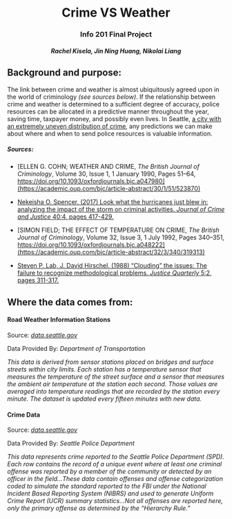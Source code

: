 <center>

# Crime VS Weather

### Info 201 Final Project

##### Rachel Kisela, Jin Ning Huang, Nikolai Liang

</center>

## Background and purpose:


The link between crime and weather is almost ubiquitously agreed upon in the world of criminology *(see sources below)*. If the relationship between crime and weather is determined to a sufficient degree of accuracy, police resources can be allocated in a predictive manner throughout the year, saving time, taxpayer money, and possibly even lives. In Seattle, [a city with an extremely uneven distribution of crime](https://www.seattletimes.com/seattle-news/data/crime-rates-down-in-most-seattle-neighborhoods-but-theres-a-big-divide-between-north-and-south/), any predictions we can make about where and when to send police resources is valuable information.


##### Sources:

* [ELLEN G. COHN; WEATHER AND CRIME, *The British Journal of Criminology*, Volume 30, Issue 1, 1 January 1990, Pages 51–64, https://doi.org/10.1093/oxfordjournals.bjc.a047980](https://academic.oup.com/bjc/article-abstract/30/1/51/523870)

* [Nekeisha O. Spencer. (2017) Look what the hurricanes just blew in: analyzing the impact of the storm on criminal activities. *Journal of Crime and Justice* 40:4, pages 417-429.](https://www.tandfonline.com/doi/abs/10.1080/00779954.2011.572544)

* [SIMON FIELD; THE EFFECT OF TEMPERATURE ON CRIME, *The British Journal of Criminology*, Volume 32, Issue 3, 1 July 1992, Pages 340–351, https://doi.org/10.1093/oxfordjournals.bjc.a048222](https://academic.oup.com/bjc/article-abstract/32/3/340/319313)

* [Steven P. Lab, J. David Hirschel. (1988) “Clouding” the issues: The failure to recognize methodological problems. *Justice Quarterly* 5:2, pages 311-317.](https://www.tandfonline.com/doi/pdf/10.1080/07418828800089741)

## Where the data comes from:

#### Road Weather Information Stations

Source: *[data.seattle.gov](https://data.seattle.gov/Transportation/Road-Weather-Information-Stations/egc4-d24i)*

Data Provided By: *Department of Transportation*


*This data is derived from sensor stations placed on bridges and surface streets within city limits.  Each station has a temperature sensor that measures the temperature of the street surface and a sensor that measures the ambient air temperature at the station each second.  Those values are averaged into temperature readings that are recorded by the station every minute.  The dataset is updated every fifteen minutes with new data.*



#### Crime Data

Source: *[data.seattle.gov](https://data.seattle.gov/Transportation/Road-Weather-Information-Stations/egc4-d24i)*

Data Provided By: *Seattle Police Department*


*This data represents crime reported to the Seattle Police Department (SPD). Each row contains the record of a unique event where at least one criminal offense was reported by a member of the community or detected by an officer in the field...These data contain offenses and offense categorization coded to simulate the standard reported to the FBI under the National Incident Based Reporting System (NIBRS) and used to generate Uniform Crime Report (UCR) summary statistics...Not all offenses are reported here, only the primary offense as determined by the “Hierarchy Rule.”*






